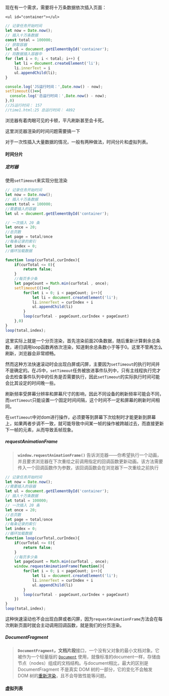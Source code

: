 现在有一个需求，需要将十万条数据依次插入页面：

```
<ul id="container"></ul>
```

```javascript
// 记录任务开始时间
let now = Date.now();
// 插入十万条数据
const total = 100000;
// 获取容器
let ul = document.getElementById('container');
// 将数据插入容器中
for (let i = 0; i < total; i++) {
    let li = document.createElement('li');
    li.innerText = i
    ul.appendChild(li);
}

console.log('JS运行时间：',Date.now() - now);
setTimeout(()=>{
  console.log('总运行时间：',Date.now() - now);
},0)
//JS运行时间： 157
//time1.html:25 总运行时间： 4892
```

浏览器有着肉眼可见的卡顿，平凡刷新甚至会卡死。

这里浏览器渲染的时间问题需要搞一下

对于一次性插入大量数据的情况，一般有两种做法，时间分片和虚拟列表。





#### 时间分片

##### 定时器

 使用`setTimeout`来实现分批渲染 

```javascript
// 记录任务开始时间
let now = Date.now();
// 插入十万条数据
const total = 100000;
//需要插入的容器
let ul = document.getElementById('container');

// 一次插入 20 条
let once = 20;
//总页数
let page = total/once
//每条记录的索引
let index = 0;
//循环加载数据

function loop(curTotal,curIndex){
    if(curTotal <= 0){
        return false;
    }
    //每页多少条
    let pageCount = Math.min(curTotal , once);
    setTimeout(()=>{
        for(let i = 0; i < pageCount; i++){
            let li = document.createElement('li');
            li.innerText = curIndex + i
            ul.appendChild(li)
        }
        loop(curTotal - pageCount,curIndex + pageCount)
    },0)
}
loop(total,index);
```

这里实际上就是一个分页渲染，首先渲染前面20条数据，随后重新计算剩余总条数，递归调用loop函数再依次渲染，知道剩余总条数小于等于0。这里不管再怎么刷新，浏览器会非常顺畅。

然而这种方法快速滚动时会出现白屏或闪屏，主要因为`setTimeout`的执行时间并不是确定的。在JS中，`setTimeout`任务被放进事件队列中，只有主线程执行完才会去检查事件队列中的任务是否需要执行，因此`setTimeout`的实际执行时间可能会比其设定的时间晚一些。

刷新频率受屏幕分辨率和屏幕尺寸的影响，因此不同设备的刷新频率可能会不同，而`setTimeout`只能设置一个固定时间间隔，这个时间不一定和屏幕的刷新时间相同。

在`setTimeout`中对dom进行操作，必须要等到屏幕下次绘制时才能更新到屏幕上，如果两者步调不一致，就可能导致中间某一帧的操作被跨越过去，而直接更新下一帧的元素，从而导致丢帧现象。 

#####  requestAnimationFrame 

>  **`window.requestAnimationFrame()`** 告诉浏览器——你希望执行一个动画，并且要求浏览器在下次重绘之前调用指定的回调函数更新动画。该方法需要传入一个回调函数作为参数，该回调函数会在浏览器下一次重绘之前执行 

```javascript
// 记录任务开始时间
let now = Date.now();
//需要插入的容器
let ul = document.getElementById('container');
// 插入十万条数据
let total = 100000;
// 一次插入 20 条
let once = 20;
//总页数
let page = total/once
//每条记录的索引
let index = 0;
//循环加载数据
function loop(curTotal,curIndex){
    if(curTotal <= 0){
        return false;
    }
    //每页多少条
    let pageCount = Math.min(curTotal , once);
    window.requestAnimationFrame(function(){
        for(let i = 0; i < pageCount; i++){
            let li = document.createElement('li');
            li.innerText = curIndex + i 
            ul.appendChild(li)
        }
        loop(curTotal - pageCount,curIndex + pageCount)
    })
}
loop(total,index);
```

这种快速滚动也不会出现白屏或者闪屏，因为`requestAnimationFrame`方法会在每次刷新页面时就会主动调用回调函数，就是我们的分页渲染。

##### DocumentFragment

>  **`DocumentFragment`，文档片段**接口，一个没有父对象的最小文档对象。它被作为一个轻量版的 [`Document`](https://developer.mozilla.org/zh-CN/docs/Web/API/Document) 使用，就像标准的document一样，存储由节点（nodes）组成的文档结构。与document相比，最大的区别是DocumentFragment 不是真实 DOM 树的一部分，它的变化不会触发 DOM 树的[重新渲染](https://developer.mozilla.org/zh-CN/docs/Glossary/Reflow)，且不会导致性能等问题。 

#### 虚拟列表

